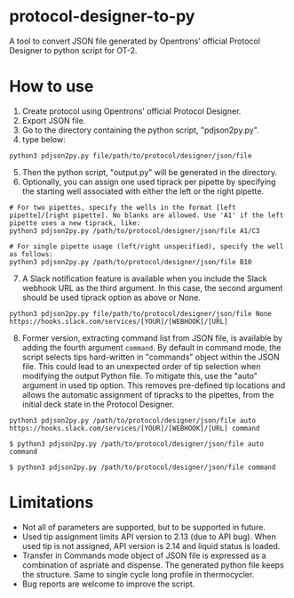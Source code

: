 # protocol-designer-to-py
A tool to convert JSON file generated by Opentrons' official Protocol Designer to python script for OT-2.
# How to use
1. Create protocol using Opentrons' official Protocol Designer.
2. Export JSON file.
3. Go to the directory containing the python script, "pdjson2py.py".
4. type below:
```
python3 pdjson2py.py file/path/to/protocol/designer/json/file
```
5. Then the python script, "output.py" will be generated in the directory.
6. Optionally, you can assign one used tiprack per pipette by specifying the starting well associated with either the left or the right pipette.
```
# For two pipettes, specify the wells in the format [left pipette]/[right pipette]. No blanks are allowed. Use 'A1' if the left pipette uses a new tiprack, like:
python3 pdjson2py.py /path/to/protocol/designer/json/file A1/C3
```
```
# For single pipette usage (left/right unspecified), specify the well as follows:
python3 pdjson2py.py /path/to/protocol/designer/json/file B10
```
7. A Slack notification feature is available when you include the Slack webhook URL as the third argument. In this case, the second argument should be used tiprack option as above or None.
```
python3 pdjson2py.py file/path/to/protocol/designer/json/file None https://hooks.slack.com/services/[YOUR]/[WEBHOOK]/[URL]
```
8. Former version, extracting command list from JSON file, is available by adding the fourth argument `command`. By default in command mode, the script selects tips hard-written in "commands" object within the JSON file. This could lead to an unexpected order of tip selection when modifying the output Python file. To mitigate this, use the "auto" argument in used tip option. This removes pre-defined tip locations and allows the automatic assignment of tipracks to the pipettes, from the initial deck state in the Protocol Designer.
```
python3 pdjson2py.py /path/to/protocol/designer/json/file auto https://hooks.slack.com/services/[YOUR]/[WEBHOOK]/[URL] command
```
```
$ python3 pdjson2py.py /path/to/protocol/designer/json/file auto command
```
```
$ python3 pdjson2py.py /path/to/protocol/designer/json/file command
```

# Limitations
* Not all of parameters are supported, but to be supported in future.
* Used tip assignment limits API version to 2.13 (due to API bug). When used tip is not assigned, API version is 2.14 and liquid status is loaded.
* Transfer in Commands mode object of JSON file is expressed as a combination of aspriate and dispense. The generated python file keeps the structure. Same to single cycle long profile in thermocycler.
* Bug reports are welcome to improve the script.
